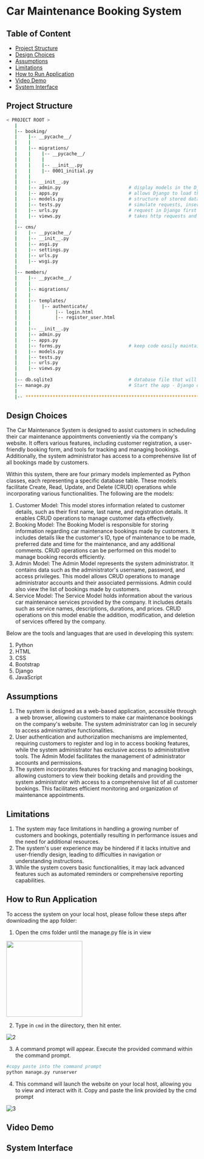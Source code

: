 <h1>Car Maintenance Booking System</h1>

## Table of Content
- [Project Structure](#project-structure)
- [Design Choices](#design-choices)
- [Assumptions](#assumptions)
- [Limitations](#limitations)
- [How to Run Application](#how-to-run-application)
- [Video Demo](#video-demo)
- [System Interface](#system-interface)

<h2>Project Structure</h2>

```bash
< PROJECT ROOT >
   |
   |-- booking/                               
   |    |-- __pycache__/
   |    |    
   |    |-- migrations/
   |    |    |-- __pycache__/
   |    |    |
   |    |    |-- __init__.py
   |    |    |-- 0001_initial.py
   |    | 
   |    |-- __init__.py                    
   |    |-- admin.py                         # display models in the Django admin panel                        
   |    |-- apps.py                          # allows Django to load them automatically when INSTALLED_APPS contains the path to an application module rather than the path to a configuration class.
   |    |-- models.py                        # structure of stored data
   |    |-- tests.py                         # simulate requests, insert test data, inspect your application's output
   |    |-- urls.py                          # request in Django first comes to urls.py and then goes to views.py.
   |    |-- views.py                         # takes http requests and returns http response, like HTML documents.
   |
   |-- cms/
   |    |-- __pycache__/                         
   |    |-- __init__.py
   |    |-- asgi.py
   |    |-- settings.py
   |    |-- urls.py
   |    |-- wsgi.py          
   |     
   |-- members/   
   |    |-- __pycache__/
   |    |
   |    |-- migrations/
   |    |
   |    |-- templates/
   |    |    |-- authenticate/
   |    |         |-- login.html
   |    |         |-- register_user.html
   |    |
   |    |-- __init__.py
   |    |-- admin.py                         
   |    |-- apps.py                          
   |    |-- forms.py                         # keep code easily maintainable
   |    |-- models.py                        
   |    |-- tests.py                         
   |    |-- urls.py                          
   |    |-- views.py                         
   |
   |-- db.sqlite3                            # database file that will keep all of the data that will be generating    
   |-- manage.py                             # Start the app - Django default start script
   |
   |-- ************************************************************************
```

<h2>Design Choices</h2>
The Car Maintenance System is designed to assist customers in scheduling their car maintenance appointments conveniently via the company's website. It offers various features, including customer registration, a user-friendly booking form, and tools for tracking and managing bookings. Additionally, the system administrator has access to a comprehensive list of all bookings made by customers.

Within this system, there are four primary models implemented as Python classes, each representing a specific database table. These models facilitate Create, Read, Update, and Delete (CRUD) operations while incorporating various functionalities. The following are the models:

1. Customer Model: This model stores information related to customer details, such as their first name, last name, and registration details. It enables CRUD operations to manage customer data effectively.
2. Booking Model: The Booking Model is responsible for storing information regarding car maintenance bookings made by customers. It includes details like the customer's ID, type of maintenance to be made, preferred date and time for the maintenance, and any additional comments. CRUD operations can be performed on this model to manage booking records efficiently.
3. Admin Model: The Admin Model represents the system administrator. It contains data such as the administrator's username, password, and access privileges. This model allows CRUD operations to manage administrator accounts and their associated permissions. Admin could also view the list of bookings made by customers.
4. Service Model: The Service Model holds information about the various car maintenance services provided by the company. It includes details such as service names, descriptions, durations, and prices. CRUD operations on this model enable the addition, modification, and deletion of services offered by the company.

Below are the tools and languages that are used in developing this system:
1. Python
2. HTML
3. CSS
4. Bootstrap
5. Django
6. JavaScript


<h2>Assumptions</h2>

1. The system is designed as a web-based application, accessible through a web browser, allowing customers to make car maintenance bookings on the company's website. The system administrator can log in securely to access administrative functionalities.
2. User authentication and authorization mechanisms are implemented, requiring customers to register and log in to access booking features, while the system administrator has exclusive access to administrative tools. The Admin Model facilitates the management of administrator accounts and permissions.
3. The system incorporates features for tracking and managing bookings, allowing customers to view their booking details and providing the system administrator with access to a comprehensive list of all customer bookings. This facilitates efficient monitoring and organization of maintenance appointments.

<h2>Limitations</h2>

1. The system may face limitations in handling a growing number of customers and bookings, potentially resulting in performance issues and the need for additional resources.
2. The system's user experience may be hindered if it lacks intuitive and user-friendly design, leading to difficulties in navigation or understanding instructions.
3. While the system covers basic functionalities, it may lack advanced features such as automated reminders or comprehensive reporting capabilities.

<h2>How to Run Application</h2>

To access the system on your local host, please follow these steps after downloading the app folder:

1. Open the cms folder until the manage.py file is in view

<img height='200px' src='https://github.com/drshahizan/special-topic-data-engineering/assets/96984290/43f37a92-c7a1-4e67-9c74-04b498a862dd'/>

2. Type in `cmd` in the diirectory, then hit enter.

![2](https://github.com/drshahizan/learn-django/assets/96984290/18d6c8ff-1a57-4207-9cab-2c3068c7c89d)

3. A command prompt will appear. Execute the provided command within the command prompt.

```python
#copy paste into the command prompt
python manage.py runserver
```

4. This command will launch the website on your local host, allowing you to view and interact with it. Copy and paste the link provided by the cmd prompt

![3](https://github.com/drshahizan/learn-django/assets/96984290/37e1326a-f069-46d6-8ce4-507ece5ab12d)


<h2>Video Demo</h2>



<h2>System Interface</h2>


  

